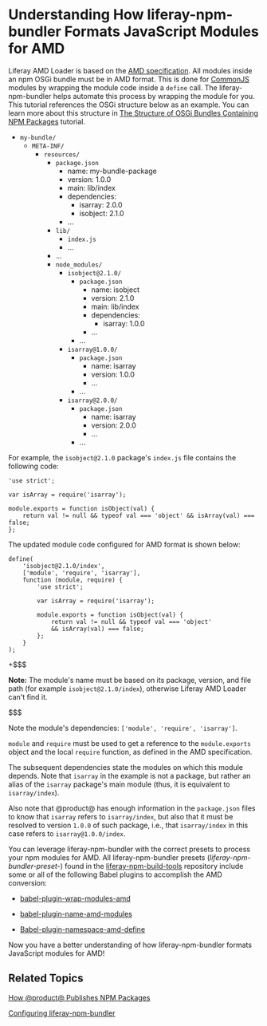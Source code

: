 # Understanding How liferay-npm-bundler Formats JavaScript Modules for AMD [](id=understanding-how-liferay-npm-bundler-formats-javascript-modules-for-amd)

Liferay AMD Loader is based on the 
[AMD specification](https://github.com/amdjs/amdjs-api/wiki/AMD). 
All modules inside an npm OSGi bundle must be in AMD format. This is done for 
[CommonJS](http://www.commonjs.org/) modules by wrapping the module code inside 
a `define` call. The liferay-npm-bundler helps automate this process by wrapping 
the module for you. This tutorial references the OSGi structure below as an 
example. You can learn more about this structure in 
[The Structure of OSGi Bundles Containing NPM Packages](/develop/tutorials/-/knowledge_base/7-1/the-structure-of-osgi-bundles-containing-npm-packages) 
tutorial.

- `my-bundle/`
    - `META-INF/`
        - `resources/`
            - `package.json`
                - name: my-bundle-package
                - version: 1.0.0
                - main: lib/index
                - dependencies:
                    - isarray: 2.0.0
                    - isobject: 2.1.0
                - ...
            - `lib/`
                - `index.js`
                - ...
            - ...
            - `node_modules/`
                - `isobject@2.1.0/`
                    - `package.json`
                        - name: isobject
                        - version: 2.1.0
                        - main: lib/index
                        - dependencies:
                            - isarray: 1.0.0
                        - ...
                    - ...
                - `isarray@1.0.0/`
                    - `package.json`
                        - name: isarray
                        - version: 1.0.0
                        - ...
                    - ...
                - `isarray@2.0.0/`
                    - `package.json`
                        - name: isarray
                        - version: 2.0.0
                        - ...
                    - ...

For example, the `isobject@2.1.0` package's `index.js` file contains the 
following code:

    'use strict';

    var isArray = require('isarray');

    module.exports = function isObject(val) {
        return val != null && typeof val === 'object' && isArray(val) === false;
    };

The updated module code configured for AMD format is shown below:

    define(
        'isobject@2.1.0/index', 
        ['module', 'require', 'isarray'], 
        function (module, require) {
            'use strict';

            var isArray = require('isarray');

            module.exports = function isObject(val) {
                return val != null && typeof val === 'object' 
                && isArray(val) === false;
            };
        }
    );

+$$$

**Note:** The module's name must be based on its package, version, and file path 
(for example `isobject@2.1.0/index`), otherwise Liferay AMD Loader can't find 
it.

$$$

Note the module's dependencies: `['module', 'require', 'isarray']`.

`module` and `require` must be used to get a reference to the `module.exports`
object and the local `require` function, as defined in the AMD specification.

The subsequent dependencies state the modules on which this module depends. Note 
that `isarray` in the example is not a package, but rather an alias of the 
`isarray` package's main module (thus, it is equivalent to `isarray/index`).

Also note that @product@ has enough information in the `package.json` files 
to know that `isarray` refers to `isarray/index`, but also that it must be 
resolved to version `1.0.0` of such package, i.e., that `isarray/index` in this 
case refers to `isarray@1.0.0/index`.

You can leverage liferay-npm-bundler with the correct presets to process your 
npm modules for AMD. All liferay-npm-bundler presets 
(*liferay-npm-bundler-preset-*) found in the [liferay-npm-build-tools](https://github.com/liferay/liferay-npm-build-tools/tree/1.x/packages) 
repository include some or all of the following Babel plugins to accomplish the 
AMD conversion:

-  [babel-plugin-wrap-modules-amd](https://github.com/liferay/liferay-npm-build-tools/tree/1.x/packages/babel-plugin-wrap-modules-amd)

-  [babel-plugin-name-amd-modules](https://github.com/liferay/liferay-npm-build-tools/tree/1.x/packages/babel-plugin-name-amd-modules)

-  [Babel-plugin-namespace-amd-define](https://github.com/liferay/liferay-npm-build-tools/tree/1.x/packages/babel-plugin-namespace-amd-define)

Now you have a better understanding of how liferay-npm-bundler formats 
JavaScript modules for AMD!

## Related Topics [](id=related-topics)

[How @product@ Publishes NPM Packages](/develop/tutorials/-/knowledge_base/7-1/how-liferay-portal-publishes-npm-packages)

[Configuring liferay-npm-bundler](/develop/tutorials/-/knowledge_base/7-1/configuring-liferay-npm-bundler)
